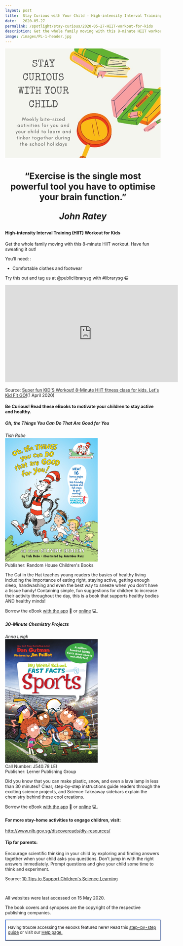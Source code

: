 ```yaml
---
layout: post
title:  Stay Curious with Your Child - High-intensity Interval Training (HIIT) Workout for Kids
date:   2020-05-27
permalink: /spotlight/stay-curious/2020-05-27-HIIT-workout-for-kids
description: Get the whole family moving with this 8-minute HIIT workout. Have fun sweating it out!
image: /images/PL-1-header.jpg
---
```

<img src="/images/PL-1-header.jpg">
<h1 style="text-align:center">“Exercise is the single most powerful tool you have to optimise your brain function.”<p><i>John Ratey</i></p></h1>
<h4>High-intensity Interval Training (HIIT) Workout for Kids</h4>
<p>Get the whole family moving with this 8-minute HIIT workout. Have fun sweating it out!</p>
<p>You’ll need: :</p>
<ul>
<li>Comfortable clothes and footwear</li>
</ul>
<p>Try this out and tag us at @publiclibrarysg with #librarysg 😀</p>
<div class="bp-youtube"><iframe width="560" height="315" src="https://www.youtube.com/embed/fomkRYcl_mo" frameborder="0" allow="accelerometer; autoplay; encrypted-media; gyroscope; picture-in-picture" allowfullscreen></iframe></div><p>Source: <a href="https://www.youtube.com/watch?v=fomkRYcl_mo&feature=youtu.be" target="_blank" rel="noopener">Super fun KID'S Workout! 8-Minute HIIT fitness class for kids. Let's Kid Fit GO!</a>(1 April 2020)
<h4>Be Curious! Read these eBooks to motivate your children to stay active and healthy.</h4>
<p><h5>Oh, the Things You Can Do That Are Good for You</h5></p>
<i>Tish Rabe</i><br/>
<a href="https://eresources.nlb.gov.sg/ereads/proxy?id=1B25D757-38FD-4025-84FA-62175E399D69"><img src="/images/PL-4-HIIT1.jpg" style="width:300px; text-align:left;"></a><br/>
Publisher: Random House Children's Books<br/>
<p>The Cat in the Hat teaches young readers the basics of healthy living including the importance of eating right, staying active, getting enough sleep, handwashing and even the best way to sneeze when you don't have a tissue handy! Containing simple, fun suggestions for children to increase their activity throughout the day, this is a book that supports healthy bodies AND healthy minds!
</p>
Borrow the eBook <a href="https://eresources.nlb.gov.sg/ereads/proxy?id=1B25D757-38FD-4025-84FA-62175E399D69">with the app</a> 📱 or <a href="https://nlb.overdrive.com/media/1B25D757-38FD-4025-84FA-62175E399D69">online</a> 💻.
<p><h5>30-Minute Chemistry Projects</h5></p>
<i>Anna Leigh</i><br/>
<a href="https://eresources.nlb.gov.sg/ereads/proxy?id=B7C501FF-B51A-41CE-A267-E161096DDD89"><img src="/images/PL-4-HIIT2.jpg" style="width:300px; text-align:left;"></a><br/>
Call Number: J540.78 LEI <br/>
Publisher: Lerner Publishing Group<br/>
<p>Did you know that you can make plastic, snow, and even a lava lamp in less than 30 minutes? Clear, step-by-step instructions guide readers through the exciting science projects, and Science Takeaway sidebars explain the chemistry behind these cool creations.</p>
Borrow the eBook <a href="https://eresources.nlb.gov.sg/ereads/proxy?id=B7C501FF-B51A-41CE-A267-E161096DDD89">with the app</a> 📱 or <a href="https://nlb.overdrive.com/media/B7C501FF-B51A-41CE-A267-E161096DDD89">online</a> 💻.
<h4>For more stay-home activities to engage children, visit:</h4>
<p><a href="http://www.nlb.gov.sg/discovereads/diy-resources/" target="_blank">http://www.nlb.gov.sg/discovereads/diy-resources/</a></p>
<h4>Tip for parents:</h4>
<p>Encourage scientific thinking in your child by exploring and finding answers together when your child asks you questions. Don’t jump in with the right answers immediately. Prompt questions and give your child some time to think and experiment.</p>
<p>Source: <a href="https://www.naeyc.org/our-work/families/support-science-learning" target="_blank">10 Tips to Support Children's Science Learning</a></p><br/>
<p>All websites were last accessed on 15 May 2020.</p>
<p>The book covers and synopses are the copyright of the respective publishing companies.</p>
<table style="border-color: #4372d6;" border="1px" cellspacing="0" cellpadding="0">
<tbody>
<tr>
<td>
<p style="font-size: 10pt;">Having trouble accessing the eBooks featured here? Read this <a href="/images/UsingNLB'sresourcepackage_guide_20200204.pdf" target="blank">step-by-step guide</a> or visit our <a href="/get-started-with/libby/">Help page.</a></p>
</td>
</tr>
</tbody>
</table>
